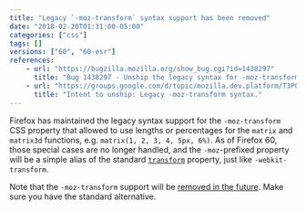 ```yaml
---
title: "Legacy `-moz-transform` syntax support has been removed"
date: "2018-02-20T01:31:00-05:00"
categories: ["css"]
tags: []
versions: ["60", "60-esr"]
references:
    - url: "https://bugzilla.mozilla.org/show_bug.cgi?id=1438297"
      title: "Bug 1438297 - Unship the legacy syntax for -moz-transform."
    - url: "https://groups.google.com/d/topic/mozilla.dev.platform/T3PGm97MPNU/discussion"
      title: "Intent to unship: Legacy -moz-transform syntax."
---
```

Firefox has maintained the legacy syntax support for the `-moz-transform` CSS property that allowed to use lengths or percentages for the `matrix` and `matrix3d` functions, e.g. `matrix(1, 2, 3, 4, 5px, 6%)`. As of Firefox 60, those special cases are no longer handled, and the `-moz`-prefixed property will be a simple alias of the standard [`transform`](https://developer.mozilla.org/docs/Web/CSS/transform) property, just like `-webkit-transform`.

Note that the `-moz-transform` support will be [removed in the future](https://www.fxsitecompat.dev/en-CA/docs/2015/prefixed-css-animations-transforms-transitions-support-will-be-removed/). Make sure you have the standard alternative.
